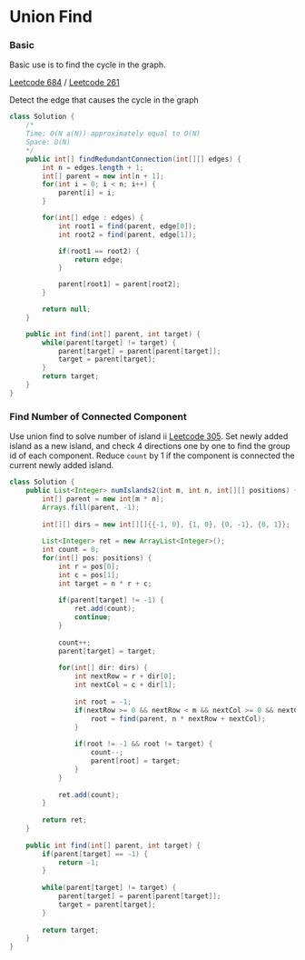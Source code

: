 # Union Find

### Basic

Basic use is to find the cycle in the graph.

[Leetcode 684](https://leetcode.com/problems/redundant-connection/) / [Leetcode 261](https://leetcode.com/problems/graph-valid-tree/)

Detect the edge that causes the cycle in the graph

```java
class Solution {
    /*
    Time: O(N a(N)) approximately equal to O(N)
    Space: O(N)
    */
    public int[] findRedundantConnection(int[][] edges) {
        int n = edges.length + 1;
        int[] parent = new int[n + 1];
        for(int i = 0; i < n; i++) {
            parent[i] = i;
        }

        for(int[] edge : edges) {
            int root1 = find(parent, edge[0]);
            int root2 = find(parent, edge[1]);

            if(root1 == root2) {
                return edge;
            }

            parent[root1] = parent[root2];
        }

        return null;
    }

    public int find(int[] parent, int target) {
        while(parent[target] != target) {
            parent[target] = parent[parent[target]];
            target = parent[target];
        }
        return target;
    }
}
```



### Find Number of Connected Component

Use union find to solve number of island ii [Leetcode 305](https://leetcode.com/problems/number-of-islands-ii/). Set newly added island as a new island, and check 4 directions one by one to find the group id of each component. Reduce `count` by 1 if the component is connected the current newly added island. 

```java
class Solution {
    public List<Integer> numIslands2(int m, int n, int[][] positions) {
        int[] parent = new int[m * n];
        Arrays.fill(parent, -1);
        
        int[][] dirs = new int[][]{{-1, 0}, {1, 0}, {0, -1}, {0, 1}};
        
        List<Integer> ret = new ArrayList<Integer>();
        int count = 0;
        for(int[] pos: positions) {
            int r = pos[0];
            int c = pos[1];
            int target = n * r + c;
            
            if(parent[target] != -1) {
                ret.add(count);
                continue;
            }
            
            count++;
            parent[target] = target;
            
            for(int[] dir: dirs) {
                int nextRow = r + dir[0];
                int nextCol = c + dir[1];
                
                int root = -1;
                if(nextRow >= 0 && nextRow < m && nextCol >= 0 && nextCol < n) {
                    root = find(parent, n * nextRow + nextCol);
                }
                
                if(root != -1 && root != target) {
                    count--;
                    parent[root] = target;
                }
            }
          
            ret.add(count);
        }
        
        return ret;
    }
    
    public int find(int[] parent, int target) {
        if(parent[target] == -1) {
            return -1;
        }
        
        while(parent[target] != target) {
            parent[target] = parent[parent[target]];
            target = parent[target];
        }
        
        return target;
    }
}
```



